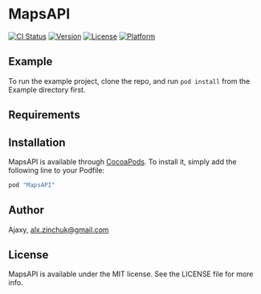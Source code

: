 # MapsAPI

[![CI Status](http://img.shields.io/travis/Ajaxy/MapsAPI.svg?style=flat)](https://travis-ci.org/Ajaxy/MapsAPI)
[![Version](https://img.shields.io/cocoapods/v/MapsAPI.svg?style=flat)](http://cocoapods.org/pods/MapsAPI)
[![License](https://img.shields.io/cocoapods/l/MapsAPI.svg?style=flat)](http://cocoapods.org/pods/MapsAPI)
[![Platform](https://img.shields.io/cocoapods/p/MapsAPI.svg?style=flat)](http://cocoapods.org/pods/MapsAPI)

## Example

To run the example project, clone the repo, and run `pod install` from the Example directory first.

## Requirements

## Installation

MapsAPI is available through [CocoaPods](http://cocoapods.org). To install
it, simply add the following line to your Podfile:

```ruby
pod "MapsAPI"
```

## Author

Ajaxy, alx.zinchuk@gmail.com

## License

MapsAPI is available under the MIT license. See the LICENSE file for more info.
